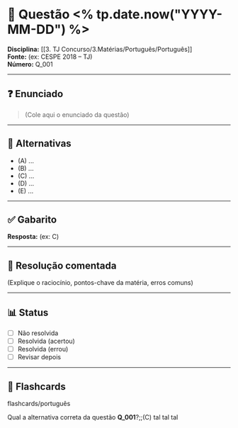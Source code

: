# 📝 Questão <% tp.date.now("YYYY-MM-DD") %>

**Disciplina:** [[3.‎‎‎‎‎‎​ TJ Concurso/3.‎‎‎‎‎‎​ Matérias/Português/Português]]  
**Fonte:** (ex: CESPE 2018 – TJ)  
**Número:** Q_001  

---

## ❓ Enunciado
> (Cole aqui o enunciado da questão)

---

## 🔢 Alternativas
- (A) ...
- (B) ...
- (C) ...
- (D) ...
- (E) ...

---

## ✅ Gabarito
**Resposta:** (ex: C)

---

## 🧠 Resolução comentada
(Explique o raciocínio, pontos-chave da matéria, erros comuns)

---

## 📊 Status
- [ ] Não resolvida  
- [ ] Resolvida (acertou)  
- [ ] Resolvida (errou)  
- [ ] Revisar depois  

---

## 🎴 Flashcards  
flashcards/português

Qual a alternativa correta da questão **Q_001**?;;(C) tal tal tal